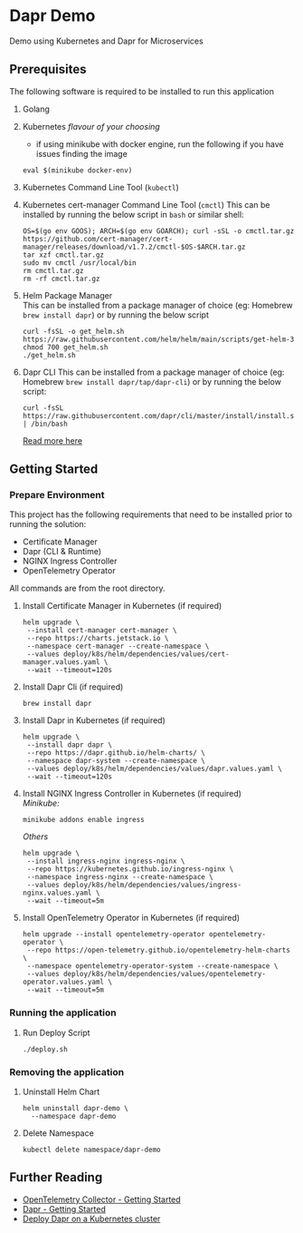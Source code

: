 # Dapr Demo

Demo using Kubernetes and Dapr for Microservices

## Prerequisites

The following software is required to be installed to run this application

1. Golang
2. Kubernetes _flavour of your choosing_
   - if using minikube with docker engine, run the following if you have issues finding the image
   ```shell
   eval $(minikube docker-env)
   ```
   
3. Kubernetes Command Line Tool (`kubectl`)
4. Kubernetes cert-manager Command Line Tool (`cmctl`)
   This can be installed by running the below script in `bash` or similar shell:
   ```shell
   OS=$(go env GOOS); ARCH=$(go env GOARCH); curl -sSL -o cmctl.tar.gz https://github.com/cert-manager/cert-manager/releases/download/v1.7.2/cmctl-$OS-$ARCH.tar.gz
   tar xzf cmctl.tar.gz
   sudo mv cmctl /usr/local/bin
   rm cmctl.tar.gz
   rm -rf cmctl.tar.gz
   ```
5. Helm Package Manager  
   This can be installed from a package manager of choice (eg: Homebrew `brew install dapr`)
   or by running the below script
   ```shell
   curl -fsSL -o get_helm.sh https://raw.githubusercontent.com/helm/helm/main/scripts/get-helm-3
   chmod 700 get_helm.sh
   ./get_helm.sh
   ```
6. Dapr CLI
   This can be installed from a package manager of choice (eg: Homebrew `brew install dapr/tap/dapr-cli`)
   or by running the below script:
   ```shell
   curl -fsSL https://raw.githubusercontent.com/dapr/cli/master/install/install.sh | /bin/bash
   ```
   [Read more here](https://docs.dapr.io/getting-started/install-dapr-cli/)


## Getting Started

### Prepare Environment

This project has the following requirements that need to be installed prior to running the solution:
- Certificate Manager
- Dapr (CLI & Runtime)
- NGINX Ingress Controller
- OpenTelemetry Operator

All commands are from the root directory.



1. Install Certificate Manager in Kubernetes (if required)
   ```shell
   helm upgrade \
    --install cert-manager cert-manager \
    --repo https://charts.jetstack.io \
    --namespace cert-manager --create-namespace \
    --values deploy/k8s/helm/dependencies/values/cert-manager.values.yaml \
    --wait --timeout=120s
   ```
2. Install Dapr Cli (if required)
   ```shell
   brew install dapr
   ```
3. Install Dapr in Kubernetes (if required)
   ```shell
   helm upgrade \
    --install dapr dapr \
    --repo https://dapr.github.io/helm-charts/ \
    --namespace dapr-system --create-namespace \
    --values deploy/k8s/helm/dependencies/values/dapr.values.yaml \
    --wait --timeout=120s
   ```
4. Install NGINX Ingress Controller in Kubernetes (if required)  
   _Minikube:_
   ```shell
   minikube addons enable ingress
   ```
   _Others_
   ```shell
   helm upgrade \
    --install ingress-nginx ingress-nginx \
    --repo https://kubernetes.github.io/ingress-nginx \
    --namespace ingress-nginx --create-namespace \
    --values deploy/k8s/helm/dependencies/values/ingress-nginx.values.yaml \
    --wait --timeout=5m
   ```
5. Install OpenTelemetry Operator in Kubernetes (if required)
   ```shell
   helm upgrade --install opentelemetry-operator opentelemetry-operator \
    --repo https://open-telemetry.github.io/opentelemetry-helm-charts \
    --namespace opentelemetry-operator-system --create-namespace \
    --values deploy/k8s/helm/dependencies/values/opentelemetry-operator.values.yaml \
    --wait --timeout=5m
   ```

### Running the application

1. Run Deploy Script
   ```shell
   ./deploy.sh
   ```

### Removing the application

1. Uninstall Helm Chart
   ```shell
   helm uninstall dapr-demo \
     --namespace dapr-demo
   ```
2. Delete Namespace
   ```shell
   kubectl delete namespace/dapr-demo
   ```

## Further Reading
- [OpenTelemetry Collector - Getting Started](https://opentelemetry.io/docs/collector/getting-started/)
- [Dapr - Getting Started](https://docs.dapr.io/getting-started/)
- [Deploy Dapr on a Kubernetes cluster](https://docs.dapr.io/operations/hosting/kubernetes/kubernetes-deploy/)






